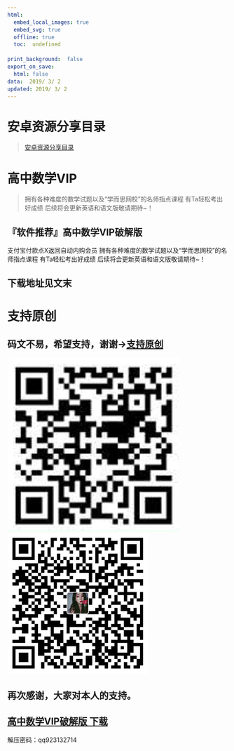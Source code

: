 ```yaml
---
html:
  embed_local_images: true
  embed_svg: true
  offline: true
  toc:  undefined

print_background:  false
export_on_save:
  html: false
data:  2019/ 3/ 2
updated: 2019/ 3/ 2
---
```


# 安卓资源分享目录

> [安卓资源分享目录](https://blog.csdn.net/qq923132714/article/details/83059823 "安卓资源分享目录")


# 高中数学VIP 

> 拥有各种难度的数学试题以及“学而思网校”的名师指点课程 有Ta轻松考出好成绩 后续将会更新英语和语文版敬请期待~！

## 『软件推荐』高中数学VIP破解版

支付宝付款点X返回自动内购会员 拥有各种难度的数学试题以及“学而思网校”的名师指点课程 有Ta轻松考出好成绩 后续将会更新英语和语文版敬请期待~！

## 下载地址见文末

# 支持原创
## 码文不易，希望支持，谢谢->**[支持原创](http://blog.csdn.net/qq923132714/article/details/79399145)**
![微信支付](https://raw.githubusercontent.com/923132714/my_picture/master/blog/support/weixin.png)![微信支付](https://raw.githubusercontent.com/923132714/my_picture/master/blog/support/支付宝.png)
## 再次感谢，大家对本人的支持。



## [高中数学VIP破解版 下载](http://u16848854.ctfile.net/fs/16848854-344349207 "高中数学VIP破解版  下载")

解压密码：qq923132714
